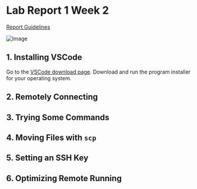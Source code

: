 # Lab Report 1 Week 2

[Report Guidelines](https://ucsd-cse15l-w22.github.io/week/week2/#week-2-lab-report)

![Image](Bliss.png)

## 1. Installing VSCode
Go to the [VSCode download page](https://code.visualstudio.com/download). Download and run the program installer for your operating system.

## 2. Remotely Connecting
## 3. Trying Some Commands
## 4. Moving Files with `scp`
## 5. Setting an SSH Key
## 6. Optimizing Remote Running
